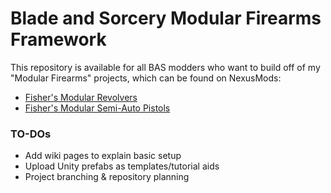# Blade and Sorcery Modular Firearms Framework
This repository is available for all BAS modders who want to build off of my "Modular Firearms" projects, which can be found on NexusMods:

 - [Fisher's Modular Revolvers](https://www.nexusmods.com/bladeandsorcery/mods/1613)
 - [Fisher's Modular Semi-Auto Pistols]()

### TO-DOs
 - Add wiki pages to explain basic setup
 - Upload Unity prefabs as templates/tutorial aids
 - Project branching & repository planning
